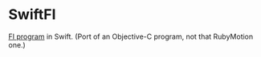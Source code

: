 SwiftFI
=======

[FI program](https://github.com/rnelson/fi-ios) in Swift. (Port of an Objective-C program, not that RubyMotion one.)
